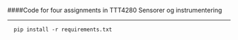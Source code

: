 ####Code for four assignments in TTT4280 Sensorer og instrumentering

---
 ```
   pip install -r requirements.txt
   ```


